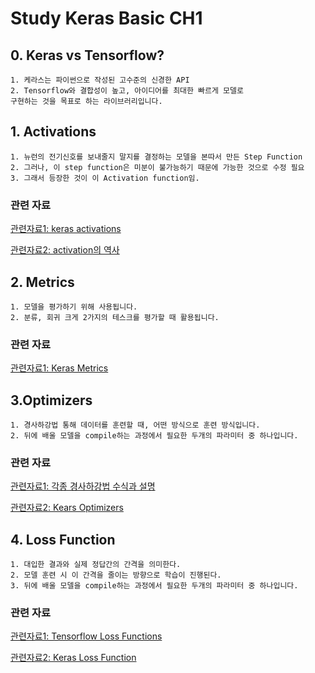 # Study Keras Basic CH1
## 0. Keras vs Tensorflow?
    1. 케라스는 파이썬으로 작성된 고수준의 신경한 API
    2. Tensorflow와 결합성이 높고, 아이디어를 최대한 빠르게 모델로
    구현하는 것을 목표로 하는 라이브러리입니다.


## 1. Activations
    1. 뉴런의 전기신호를 보내줄지 말지를 결정하는 모델을 본따서 만든 Step Function
    2. 그러나, 이 step function은 미분이 불가능하기 때문에 가능한 것으로 수정 필요
    3. 그래서 등장한 것이 이 Activation function임.

### 관련 자료
[관련자료1: keras activations](https://keras.io/ko/activations/)

[관련자료2: activation의 역사](https://89douner.tistory.com/22)



## 2. Metrics
    1. 모델을 평가하기 위해 사용됩니다.
    2. 분류, 회귀 크게 2가지의 테스크를 평가할 때 활용됩니다. 

### 관련 자료
[관련자료1: Keras Metrics](https://keras.io/api/metrics/)



## 3.Optimizers
    1. 경사하강법 통해 데이터를 훈련할 때, 어떤 방식으로 훈련 방식입니다.
    2. 뒤에 배울 모델을 compile하는 과정에서 필요한 두개의 파라미터 중 하나입니다.
    
### 관련 자료
[관련자료1: 각종 경사하강법 수식과 설명](https://ruder.io/optimizing-gradient-descent/index.html#rmsprop)

[관련자료2: Kears Optimizers](https://keras.io/ko/optimizers/)


## 4. Loss Function
    1. 대입한 결과와 실제 정답간의 간격을 의미한다.
    2. 모델 훈련 시 이 간격을 줄이는 방향으로 학습이 진행된다.
    3. 뒤에 배울 모델을 compile하는 과정에서 필요한 두개의 파라미터 중 하나입니다.

### 관련 자료
[관련자료1: Tensorflow Loss Functions](https://www.tensorflow.org/api_docs/python/tf/keras/losses)

[관련자료2: Keras Loss Function](https://keras.io/ko/losses/)